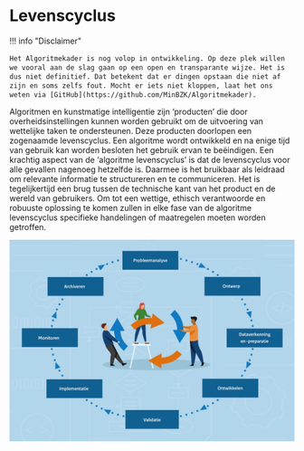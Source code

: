 # Levenscyclus

!!! info "Disclaimer"

    Het Algoritmekader is nog volop in ontwikkeling. Op deze plek willen we vooral aan de slag gaan op een open en transparante wijze. Het is dus niet definitief. Dat betekent dat er dingen opstaan die niet af zijn en soms zelfs fout. Mocht er iets niet kloppen, laat het ons weten via [GitHub](https://github.com/MinBZK/Algoritmekader).


Algoritmen en kunstmatige intelligentie zijn ‘producten’ die door overheidsinstellingen kunnen worden gebruikt om de uitvoering van wettelijke taken te ondersteunen. Deze producten doorlopen een zogenaamde levenscyclus. Een algoritme wordt ontwikkeld en na enige tijd van gebruik kan worden besloten het gebruik ervan te beëindigen. Een krachtig aspect van de ‘algoritme levenscyclus’ is dat de levenscyclus voor alle gevallen nagenoeg hetzelfde is. Daarmee is het bruikbaar als leidraad om relevante informatie te structureren en  te communiceren. Het is tegelijkertijd een brug tussen de technische kant van het product en de wereld van gebruikers. Om tot een wettige, ethisch verantwoorde en robuuste oplossing te komen zullen in elke fase van de algoritme levenscyclus specifieke handelingen of maatregelen moeten worden getroffen.  

  ![Levenscyclus](levenscyclus.jpg)
